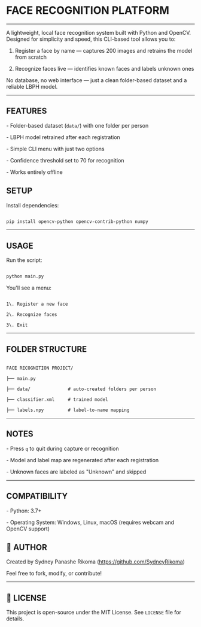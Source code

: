  # FACE RECOGNITION PLATFORM

---

A lightweight, local face recognition system built with Python and OpenCV. Designed for simplicity and speed, this CLI-based tool allows you to:


1. Register a face by name  — captures 200 images and retrains the model from scratch  

2. Recognize faces live — identifies known faces and labels unknown ones



No database, no web interface — just a clean folder-based dataset and a reliable LBPH model.



---



## FEATURES

\- Folder-based dataset (`data/`) with one folder per person

\- LBPH model retrained after each registration

\- Simple CLI menu with just two options

\- Confidence threshold set to 70 for recognition

\- Works entirely offline






## SETUP



Install dependencies:

```bash

pip install opencv-python opencv-contrib-python numpy

```



---



## USAGE



Run the script:

```bash

python main.py

```



You'll see a menu:

```

1\. Register a new face

2\. Recognize faces

3\. Exit

```



---



## FOLDER STRUCTURE



```

FACE RECOGNITION PROJECT/

├── main.py

├── data/              # auto-created folders per person

├── classifier.xml     # trained model

├── labels.npy         # label-to-name mapping

```



---



## NOTES

\- Press `q` to quit during capture or recognition

\- Model and label map are regenerated after each registration

\- Unknown faces are labeled as "Unknown" and skipped



---



## COMPATIBILITY



\- Python: 3.7+

\- Operating System: Windows, Linux, macOS (requires webcam and OpenCV support)







## 👤 AUTHOR



Created by Sydney Panashe Rikoma (https://github.com/SydneyRikoma)  

Feel free to fork, modify, or contribute!



---



## 📄 LICENSE



This project is open-source under the MIT License. See `LICENSE` file for details.

